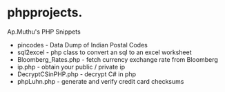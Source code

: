 phpprojects. 
===========

Ap.Muthu's PHP Snippets

* pincodes - Data Dump of Indian Postal Codes
* sql2excel - php class to convert an sql to an excel worksheet
* Bloomberg_Rates.php - fetch currency exchange rate from Bloomberg
* ip.php - obtain your public / private ip
* DecryptCSinPHP.php - decrypt C# in php
* phpLuhn.php - generate and verify credit card checksums
